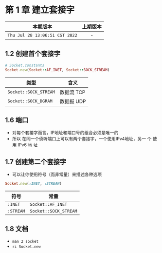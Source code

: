 # 第 1 章 建立套接字

|本期版本| 上期版本
|:---:|:---:
`Thu Jul 28 13:06:51 CST 2022` | -



## 1.2 创建首个套接字

```ruby
# Socket.constants
Socket.new(Socket::AF_INET, Socket::SOCK_STREAM)
```


类型|含义
-----|-------
`Socket::SOCK_STREAM`| 数据流 TCP
`Socket::SOCK_DGRAM`| 数据报 UDP



## 1.6 端口

* 对每个套接字而言，IP地址和端口号的组合必须是唯一的
* 所以 在同一个侦听端口上可以有两个套接字，一个使用IPv4地址，另一 个 使 用 IPv6 地 址

## 1.7 创建第二个套接字

* 可以让你使用符号（而非常量）来描述各种选项

```ruby
Socket.new(:INET, :STREAM)
```

符号|常量
---|----
`:INET` | `Socket::AF_INET`
`:STREAM` | `Socket::SOCK_STREAM`


## 1.8 文档

* `man 2 socket`
* `ri Socket.new`